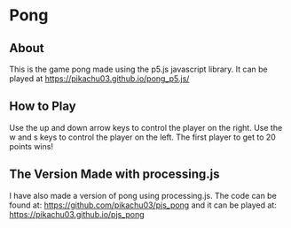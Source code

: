 # Pong
## About
This is the game pong made using the p5.js javascript library. It can be played at https://pikachu03.github.io/pong_p5.js/
## How to Play
Use the up and down arrow keys to control the player on the right.
Use the w and s keys to control the player on the left.
The first player to get to 20 points wins!
## The Version Made with processing.js
I have also made a version of pong using processing.js. The code can be found at: https://github.com/pikachu03/pjs_pong and it can be played at: https://pikachu03.github.io/pjs_pong
